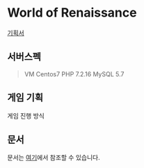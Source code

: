 # World of Renaissance

[기획서](https://jira.gamevilcom2us.com/wiki/download/attachments/137390412/%EC%9B%94%EB%93%9C%EC%98%A4%EB%B8%8C%EB%A5%B4%EB%84%A4%EC%8C%8D%EC%8A%A4_.pdf?version=1&modificationDate=1551772840000&api=v2)


## 서버스펙

> VM
> Centos7
> PHP 7.2.16
> MySQL 5.7


## 게임 기획

게임 진행 방식

## 문서

문서는 [여기]()에서 참조할 수 있습니다.